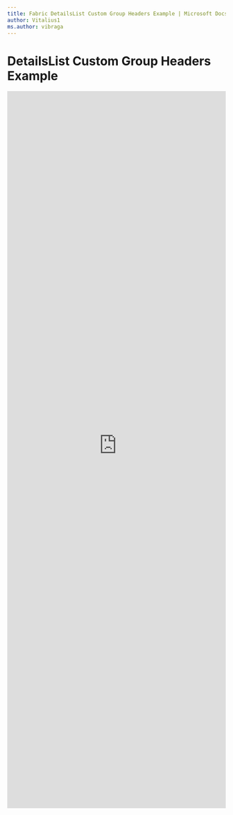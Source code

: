 ```yaml
---
title: Fabric DetailsList Custom Group Headers Example | Microsoft Docs
author: Vitalius1
ms.author: vibraga
---
```


# DetailsList Custom Group Headers Example

<iframe 
    title='DetailsList Custom Group Headers Example'
    src='https://fabricweb.z5.web.core.windows.net/pr-deploy-site/refs/heads/master/fabric-website-resources/dist/index.html#/examples/detailslist/customgroupheaders?docsExample=true'
    frameborder='no'
    height='1650'
    style='width: 100%;'
>